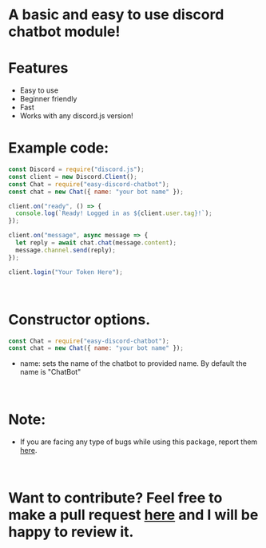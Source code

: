 # A basic and easy to use discord chatbot module!

# Features

- Easy to use
- Beginner friendly
- Fast
- Works with any discord.js version!

# Example code:

```javascript
const Discord = require("discord.js");
const client = new Discord.Client();
const Chat = require("easy-discord-chatbot");
const chat = new Chat({ name: "your bot name" });

client.on("ready", () => {
  console.log(`Ready! Logged in as ${client.user.tag}!`);
});

client.on("message", async message => {
  let reply = await chat.chat(message.content);
  message.channel.send(reply);
});

client.login("Your Token Here");
```

<br>

# Constructor options.

```javascript
const Chat = require("easy-discord-chatbot");
const chat = new Chat({ name: "your bot name" });
```

- name: sets the name of the chatbot to provided name. By default the name is "ChatBot"

<br>

# Note:

- If you are facing any type of bugs while using this package, report them [here](https://github.com/TheLastGamer18/easy-discord-chatbot/issues).

<br>

# Want to contribute? Feel free to make a pull request [here](https://github.com/TheLastGamer18/easy-discord-chatbot/) and I will be happy to review it.
